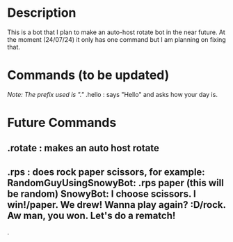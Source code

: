 # Description #
This is a bot that I plan to make an auto-host rotate bot in the near future.
At the moment (24/07/24) it only has one command but I am planning on fixing that.

# Commands (to be updated) #
_Note: The prefix used is "."_
.hello : says "Hello" and asks how your day is.

# Future Commands # 
.rotate : makes an auto host rotate
-----------------------------------
.rps <argument> : does rock paper scissors, for example:
RandomGuyUsingSnowyBot: .rps paper
(this will be random) SnowyBot: I choose scissors. I win!/paper. We drew! Wanna play again? :D/rock. Aw man, you won. Let's do a rematch!
-----------------------------------
.
